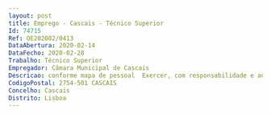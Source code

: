 ```yaml
--- 
layout: post
title: Emprego - Cascais - Técnico Superior
Id: 74715
Ref: OE202002/0413
DataAbertura: 2020-02-14
DataFecho: 2020-02-28
Trabalho: Técnico Superior
Empregador: Câmara Municipal de Cascais
Descricao: conforme mapa de pessoal  Exercer, com responsabilidade e autonomia técnica, ainda que com enquadramento superior qualificado, trabalho jurídico no âmbito da contratação pública, que visa fundamentar e preparar a decisão, elaborar, autonomamente ou em grupo, pareceres e projetos, peças procedimentais com diversos graus de complexidade, executar funções de júri dos processos aquisitivos, preparação de respostas ao Tribunal de Contas e outras atividades de apoio geral e especializado na área de competências da Divisão de Contratação Pública.
CodigoPostal: 2754-501 CASCAIS
Concelho: Cascais
Distrito: Lisboa
--- 
```

